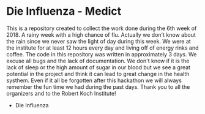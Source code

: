# Die Influenza - Medict

This is a repository created to collect the work done during the 6th week of 2018. A rainy week with a high chance of flu. Actually we don't know about the rain since we never saw the light of day during this week. We were at the institute for at least 12 hours every day and living off of energy rinks and coffee. The code in this repository was written in approximately 3 days. We excuse all bugs and the lack of documentation. We don't know if it is the lack of sleep or the high amount of sugar in our blood but we see a great potential in the project and think it can lead to great change in the health systhem. Even if it all be forgotten after this hackathon we will always remember the fun time we had during the past days. Thank you to all the organizers and to the Robert Koch Institute!

- Die Influenza
